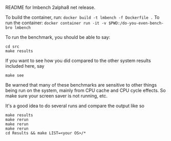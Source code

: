 README for lmbench 2alpha8 net release.

To build the container, run: `docker build -t lmbench -f Dockerfile .`
To run the container: `docker container run -it -v $PWD:/do-you-even-bench-bro lmbench`

To run the benchmark, you should be able to say:

	cd src
	make results

If you want to see how you did compared to the other system results
included here, say

	make see

Be warned that many of these benchmarks are sensitive to other things
being run on the system, mainly from CPU cache and CPU cycle effects.
So make sure your screen saver is not running, etc.

It's a good idea to do several runs and compare the output like so

	make results
	make rerun
	make rerun
	make rerun
	cd Results && make LIST=<your OS>/*

